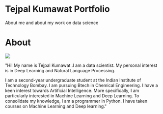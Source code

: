 # Tejpal Kumawat Portfolio

About me and about my work on data science

# About

![](https://github.com/tejpal123456789/tejpal-data-science-portfolio/blob/main/images/tejpal.png)

"Hi! My name is Tejpal Kumawat .I am a data scientist. My personal interest is in Deep Learning and Natural Language Processing.

I am a second-year undergraduate student at the Indian Institute of Technology Bombay. I am pursuing  Btech in Chemical Engineering.
I have a keen interest towards Artificial Intelligence. More specifically, I am particularly interested in Machine Learning and Deep Learning.
To consolidate my knowledge, I am a programmer in Python. I have taken courses on Machine Learning and Deep learning."

